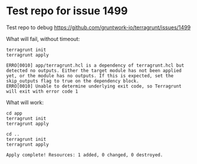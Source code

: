 # Test repo for issue 1499

Test repo to debug  https://github.com/gruntwork-io/terragrunt/issues/1499


What will fail, without timeout:
```
terragrunt init
terragrunt apply

ERRO[0010] app/terragrunt.hcl is a dependency of terragrunt.hcl but detected no outputs. Either the target module has not been applied yet, or the module has no outputs. If this is expected, set the skip_outputs flag to true on the dependency block. 
ERRO[0010] Unable to determine underlying exit code, so Terragrunt will exit with error code 1 

```

What will work:

```
cd app
terragrunt init 
terragrunt apply

cd ..
terragrunt init 
terragrunt apply

Apply complete! Resources: 1 added, 0 changed, 0 destroyed.

```

